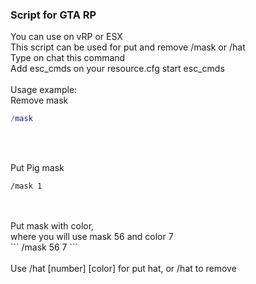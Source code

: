 <h3>Script for GTA RP</h3>

You can use on vRP or ESX
<br>
This script can be used for put and remove /mask or /hat
<br>
Type on chat this command
<br>
Add esc_cmds on your resource.cfg start esc_cmds
<br>
<br>
Usage example: 
<br>
Remove mask 
<br>
```lua
/mask
```
<br>
<br>

Put Pig mask
<br>
```
/mask 1
```
<br>
<br>
Put mask with color, 
<br>
where you will use mask 56 and color 7
<br>
```
/mask 56 7
```
<br>
<br>
Use /hat [number] [color] for put hat, or /hat to remove